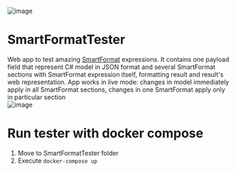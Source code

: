 ![image](https://user-images.githubusercontent.com/31734807/227035937-7cda49ad-38f5-46b3-b885-7f87fc928774.png)
# SmartFormatTester
Web app to test amazing [SmartFormat](https://github.com/axuno/SmartFormat) expressions. It contains one payload field that represent C# model in JSON format and several SmartFormat sections with SmartFormat expression itself, formatting result and result's web representation. App works in live mode: changes in model immediately apply in all SmartFormat sections, changes in one SmartFormat apply only in particular section  
![image](https://user-images.githubusercontent.com/31734807/227036281-b758f800-d473-43e7-9d09-de4214adcfc8.png)

# Run tester with docker compose
1. Move to SmartFormatTester folder
2. Execute `docker-compose up`
